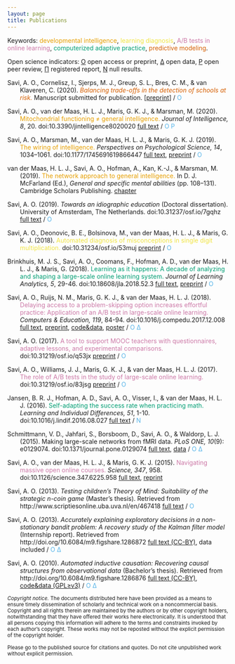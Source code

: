 ```yaml
---
layout: page
title: Publications
---
```


Keywords: <font color="#E69F00">developmental intelligence</font>, <font color="#F0E442">learning diagnosis</font>, <font color="#CC79A7">A/B tests in online learning</font>, <font color="#009E73">computerized adaptive practice</font>, <font color="#D55E00">predictive modeling</font>.

Open science indicators:
[&Omicron;](https://en.wikipedia.org/wiki/Open_access) open access or preprint,
[&Delta;](https://en.wikipedia.org/wiki/Open_data) open data,
[&Rho;](https://en.wikipedia.org/wiki/Open_peer_review) open peer review,
[&Pi;](https://en.wikipedia.org/wiki/Preregistration) registered report,
[&Nu;](https://en.wikipedia.org/wiki/Publication_bias) null results.



<!---
<a href="/assets/bibliography.bib">bibtex</a>

## Preprints

#### In press

#### Submitted or under revision

<p style="margin-left: .3in; text-indent: -.3in;">
 Brinkhuis, M. J. S., Savi, A. O., Coomans, F., Hofman, A. D., van der Maas, H. L. J., & Maris, G. (2015).
 <font color="#009E73"><em>Learning as it happens: Advances in computerized adaptive practice.</em></font>
 Manuscript submitted for publication. [<a href="https://www.dropbox.com/s/7vlkjudfkelj3l5/LearningAsItHappens_Preprint.pdf?dl=0">preprint</a>]
</p>

#### In preparation

<p style="margin-left: .3in; text-indent: -.3in;">
 Brinkhuis, M. J. S., Savi, A. O., Coomans, F., Hofman, A. D., van der Maas, H. L. J., & Maris, G. (2015).
 <font color="#009E73"><em>Learning as it happens: Advances in computerized adaptive practice.</em></font>
 Manuscript in preparation. [<a href="https://www.dropbox.com/s/7vlkjudfkelj3l5/LearningAsItHappens_Preprint.pdf?dl=0">preprint</a>]
</p>

#### Archived

-->

<!---
<p style="margin-left: .3in; text-indent: -.3in;">
 Brinkhuis, M. J. S., Savi, A. O., Coomans, F., Hofman, A. D., van der Maas, H. L. J., & Maris, G. (2017).
 <font color="#009E73">Learning as it happens: Advances in computerized adaptive practice.</font>
 doi:
</p>
-->

<p style="margin-left: .3in; text-indent: -.3in;">
 Savi, A. O., Cornelisz, I., Sjerps, M. J., Greup, S. L., Bres, C. M., & van Klaveren, C. (2020).
 <font color="#D55E00"><em>Balancing trade-offs in the detection of schools at risk.</em></font>
 Manuscript submitted for publication. [<a href="">preprint</a>] /
 <font color="#56B4E9">&Omicron;</font>
</p>

<p style="margin-left: .3in; text-indent: -.3in;">
 Savi, A. O., van der Maas, H. L. J., Maris, G. K. J., & Marsman, M. (2020).
 <font color="#E69F00">Mitochondrial functioning &#8800; general intelligence.</font>
 <em>Journal of Intelligence, 8</em>, 20. doi:10.3390/jintelligence8020020
 <a href="https://doi.org/10.3390/jintelligence8020020">full text</a> /
 <font color="#56B4E9">&Omicron;</font> <font color="#56B4E9">&Rho;</font>
</p>

<p style="margin-left: .3in; text-indent: -.3in;">
 Savi, A. O., Marsman, M., van der Maas, H. L. J., & Maris, G. K. J. (2019).
 <font color="#E69F00">The wiring of intelligence.</font>
 <em>Perspectives on Psychological Science, 14</em>, 1034–1061. doi:10.1177/1745691619866447
 <a href="https://doi.org/10.1177/1745691619866447">full text</a>, <a href="https://doi.org/10.31234/osf.io/32wr8">preprint</a> /
 <font color="#56B4E9">&Omicron;</font>
</p>

<p style="margin-left: .3in; text-indent: -.3in;">
 van der Maas, H. L. J., Savi, A. O., Hofman, A., Kan, K.-J., & Marsman, M. (2019).
 <font color="#E69F00">The network approach to general intelligence.</font>
 In D. J. McFarland (Ed.), <em>General and specific mental abilities</em> (pp. 108–131). Cambridge Scholars Publishing.
 <a href="https://www.cambridgescholars.com/general-and-specific-mental-abilities">chapter</a>
</p>

<p style="margin-left: .3in; text-indent: -.3in;">
 Savi, A. O. (2019).
 <em>Towards an idiographic education</em> (Doctoral dissertation).
 University of Amsterdam, The Netherlands. doi:10.31237/osf.io/7gqhz
 <a href="https://doi.org/10.31237/osf.io/7gqhz">full text</a> /
 <font color="#56B4E9">&Omicron;</font>
</p>

<p style="margin-left: .3in; text-indent: -.3in;">
 Savi, A. O., Deonovic, B. E., Bolsinova, M., van der Maas, H. L. J., & Maris, G. K. J. (2018).
 <font color="#F0E442">Automated diagnosis of misconceptions in single digit multiplication.</font>
 doi:10.31234/osf.io/53muj
 <a href="https://doi.org/10.31234/osf.io/53muj">preprint</a> /
 <font color="#56B4E9">&Omicron;</font>
</p>

<p style="margin-left: .3in; text-indent: -.3in;">
 Brinkhuis, M. J. S., Savi, A. O., Coomans, F., Hofman, A. D., van der Maas, H. L. J., & Maris, G. (2018).
 <font color="#009E73">Learning as it happens: A decade of analyzing and shaping a large-scale online learning system.</font>
 <em>Journal of Learning Analytics, 5</em>, 29-46. doi:10.18608/jla.2018.52.3
 <a href="https://doi.org/10.18608/jla.2018.52.3">full text</a>, <a href="https://doi.org/10.31234/osf.io/g4z85">preprint</a> /
 <font color="#56B4E9">&Omicron;</font>
</p>

<p style="margin-left: .3in; text-indent: -.3in;">
 Savi, A. O., Ruijs, N. M., Maris, G. K. J., & van der Maas, H. L. J. (2018).
 <font color="#CC79A7">Delaying access to a problem-skipping option increases effortful practice: Application of an A/B test in large-scale online learning.</font>
 <em>Computers & Education, 119</em>, 84-94. doi:10.1016/j.compedu.2017.12.008
 <a href="https://doi.org/10.1016/j.compedu.2017.12.008">full text</a>, <a href="https://doi.org/10.31235/osf.io/m6jqe">preprint</a>, <a href="https://osf.io/z88wh/">code&data</a>, <a href="/assets/talks/2017_Poster_IOPS/poster.pdf">poster</a> /
 <font color="#56B4E9">&Omicron;</font> <font color="#56B4E9">&Delta;</font>
</p>

<p style="margin-left: .3in; text-indent: -.3in;">
 Savi, A. O. (2017).
 <font color="#CC79A7">A tool to support MOOC teachers with questionnaires, adaptive lessons, and experimental comparisons.</font>
 doi:10.31219/osf.io/q53jx
 <a href="http://doi.org/10.31219/osf.io/q53jx">preprint</a> /
 <font color="#56B4E9">&Omicron;</font>
</p>

<p style="margin-left: .3in; text-indent: -.3in;">
 Savi, A. O., Williams, J. J., Maris, G. K. J., & van der Maas, H. L. J. (2017).
 <font color="#CC79A7">The role of A/B tests in the study of large-scale online learning.</font>
 doi:10.31219/osf.io/83jsg
 <a href="https://doi.org/10.31219/osf.io/83jsg">preprint</a> /
 <font color="#56B4E9">&Omicron;</font>
</p>

<p style="margin-left: .3in; text-indent: -.3in;">
 Jansen, B. R. J., Hofman, A. D., Savi, A. O., Visser, I., & van der Maas, H. L. J. (2016).
 <font color="#009E73">Self-adapting the success rate when practicing math.</font>
 <em>Learning and Individual Differences, 51</em>, 1-10. doi:10.1016/j.lindif.2016.08.027
 <a href="http://doi.org/10.1016/j.lindif.2016.08.027">full text</a> /
 <font color="#56B4E9">&Nu;</font>
</p>

<p style="margin-left: .3in; text-indent: -.3in;">
 Schmittmann, V. D., Jahfari, S., Borsboom, D., Savi, A. O., & Waldorp, L. J. (2015).
 Making large-scale networks from fMRI data.
 <em>PLoS ONE, 10</em>(9): e0129074. doi:10.1371/journal.pone.0129074
 <a href="http://doi.org/10.1371/journal.pone.0129074">full text</a>, <a href="http://persistent-identifier.nl/?identifier=urn:nbn:nl:ui:13-okb6-1d">data</a> /
 <font color="#56B4E9">&Omicron;</font> <font color="#56B4E9">&Delta;</font>
</p>

<p style="margin-left: .3in; text-indent: -.3in;">
 Savi, A. O., van der Maas, H. L. J., & Maris, G. K. J. (2015).
 <font color="#CC79A7">Navigating massive open online courses.</font>
 <em>Science, 347</em>, 958. doi:10.1126/science.347.6225.958
 <a href="http://www.sciencemag.org/cgi/content/full/347/6225/958?ijkey=Cvwc9s8Vmj7jM&amp;keytype=ref&amp;siteid=sci">full text</a>, <a href="http://www.sciencemag.org/cgi/rapidpdf/347/6225/958?ijkey=Cvwc9s8Vmj7jM&amp;keytype=ref&amp;siteid=sci">reprint</a>
</p>

<p style="margin-left: .3in; text-indent: -.3in;">
 Savi, A. O. (2013).
 <em>Testing children’s Theory of Mind: Suitability of the strategic n-coin game</em> (Master’s thesis).
 Retrieved from http://www.scriptiesonline.uba.uva.nl/en/467418
 <a href="http://www.scriptiesonline.uba.uva.nl/en/467418">full text</a> /
 <font color="#56B4E9">&Omicron;</font>
</p>

<p style="margin-left: .3in; text-indent: -.3in;">
 Savi, A. O. (2013).
 <em>Accurately explaining exploratory decisions in a non-stationary bandit problem: A recovery study of the Kalman filter model</em> (Internship report).
 Retrieved from http://doi.org/10.6084/m9.figshare.1286872
 <a href="http://doi.org/10.6084/m9.figshare.1286872">full text (CC-BY)</a>, data included /
 <font color="#56B4E9">&Omicron;</font> <font color="#56B4E9">&Delta;</font>
</p>

<p style="margin-left: .3in; text-indent: -.3in;">
 Savi, A. O. (2010).
 <em>Automated inductive causation: Recovering causal structures from observational data</em> (Bachelor’s thesis).
 Retrieved from http://doi.org/10.6084/m9.figshare.1286876
 <a href="http://doi.org/10.6084/m9.figshare.1286876">full text (CC-BY)</a>, <a href="http://doi.org/10.6084/m9.figshare.1286876">code&data (GPL≥v3)</a> /
 <font color="#56B4E9">&Omicron;</font> <font color="#56B4E9">&Delta;</font>
</p>

<p class="message">
<small>
<em>Copyright notice.</em> The documents distributed here have been provided as a means to ensure timely dissemination of scholarly and technical work on a noncommercial basis. Copyright and all rights therein are maintained by the authors or by other copyright holders, notwithstanding that they have offered their works here electronically. It is understood that all persons copying this information will adhere to the terms and constraints invoked by each author’s copyright. These works may not be reposted without the explicit permission of the copyright holder.

Please go to the published source for citations and quotes. Do not cite unpublished work without explicit permission.
</small>
</p>
